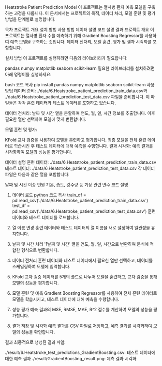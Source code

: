 Heatstroke Patient Prediction Model
이 프로젝트는 열사병 환자 예측 모델을 구축하는 과정을 다룹니다. 이 문서에서는 프로젝트의 목적, 데이터 처리, 모델 훈련 및 평가 방법을 단계별로 설명합니다.

목차
프로젝트 개요
설치 방법
사용 방법
데이터 설명
코드 설명
결과
프로젝트 개요
이 프로젝트는 열사병 환자 수를 예측하기 위해 Gradient Boosting Regressor를 사용하여 예측 모델을 구축하는 것입니다. 데이터 전처리, 모델 훈련, 평가 및 결과 시각화를 포함합니다.

설치 방법
이 프로젝트를 실행하려면 다음의 라이브러리가 필요합니다:

pandas
numpy
matplotlib
seaborn
scikit-learn
필요한 라이브러리를 설치하려면 아래 명령어를 실행하세요:

bash
코드 복사
pip install pandas numpy matplotlib seaborn scikit-learn
사용 방법
데이터 준비: ./data/6.Heatstroke_patient_prediction_train_data.csv와 ./data/6.Heatstroke_patient_prediction_test_data.csv 파일을 준비합니다. 이 파일들은 각각 훈련 데이터와 테스트 데이터를 포함하고 있습니다.

데이터 전처리: 날짜 및 시간 열을 분할하여 연도, 월, 일, 시간 정보를 추출합니다. 이후 필요한 열만 선택하여 모델에 맞게 변환합니다.

모델 훈련 및 평가:

KFold 교차 검증을 사용하여 모델을 훈련하고 평가합니다.
최종 모델을 전체 훈련 데이터로 학습시킨 후 테스트 데이터에 대해 예측을 수행합니다.
결과 시각화: 예측 결과를 시각화하여 모델의 성능을 평가합니다.

데이터 설명
훈련 데이터: ./data/6.Heatstroke_patient_prediction_train_data.csv
테스트 데이터: ./data/6.Heatstroke_patient_prediction_test_data.csv
각 데이터 파일은 다음과 같은 열을 포함합니다:

날짜 및 시간
이송 인원
기온, 습도, 강수량 등 기상 관련 변수
코드 설명
1. 데이터 로드
python
코드 복사
train_df = pd.read_csv('./data/6.Heatstroke_patient_prediction_train_data.csv')
test_df = pd.read_csv('./data/6.Heatstroke_patient_prediction_test_data.csv')
훈련 데이터와 테스트 데이터를 로드합니다.

2. 열 이름 변경
훈련 데이터와 테스트 데이터의 열 이름을 새로 설정하여 일관성을 유지합니다.

3. 날짜 및 시간 처리
'1날짜 및 시간' 열을 연도, 월, 일, 시간으로 변환하여 분석에 적합한 형식으로 변환합니다.

4. 데이터 전처리
훈련 데이터와 테스트 데이터에서 필요한 열만 선택하고, 데이터를 스케일링하여 모델에 입력합니다.

5. KFold 교차 검증
데이터를 5개의 폴드로 나누어 모델을 훈련하고, 교차 검증을 통해 모델의 성능을 평가합니다.

6. 모델 훈련 및 예측
Gradient Boosting Regressor를 사용하여 전체 훈련 데이터로 모델을 학습시키고, 테스트 데이터에 대해 예측을 수행합니다.

7. 성능 평가
예측 결과의 MSE, RMSE, MAE, R^2 점수를 계산하여 모델의 성능을 평가합니다.

8. 결과 저장 및 시각화
예측 결과를 CSV 파일로 저장하고, 예측 결과를 시각화하여 모델의 성능을 확인합니다.

결과
최종적으로 생성된 결과 파일:

./result/6.Heatstroke_test_predictions_GradientBoosting.csv: 테스트 데이터에 대한 예측 결과
./result/GradientBoosting_result.png: 예측 결과 시각화
